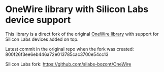 # OneWire library with Silicon Labs device support

This library is a direct fork of the original [OneWire library](https://github.com/PaulStoffregen/OneWire) with support for Silicon Labs devices added on top.

Latest commit in the original repo when the fork was created: 800f26f3ee6eb446a72e013785cac3700e54cc13

Silicon Labs fork: https://github.com/silabs-bozont/OneWire

